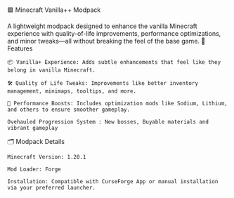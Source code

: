 
🟩 Minecraft Vanilla++ Modpack

A lightweight modpack designed to enhance the vanilla Minecraft experience with quality-of-life improvements, performance optimizations, and minor tweaks—all without breaking the feel of the base game.
🎯 Features

    📦 Vanilla+ Experience: Adds subtle enhancements that feel like they belong in vanilla Minecraft.

    🛠️ Quality of Life Tweaks: Improvements like better inventory management, minimaps, tooltips, and more.

    🚀 Performance Boosts: Includes optimization mods like Sodium, Lithium, and others to ensure smoother gameplay.

    Ovehauled Progression System : New bosses, Buyable materials and vibrant gameplay

🗂️ Modpack Details

    Minecraft Version: 1.20.1

    Mod Loader: Forge

    Installation: Compatible with CurseForge App or manual installation via your preferred launcher.
